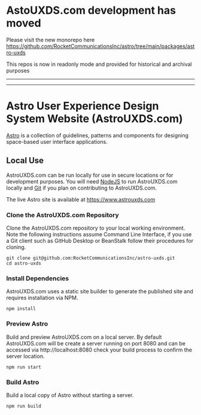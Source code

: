 # AstoUXDS.com development has moved
Please visit the new monorepo here https://github.com/RocketCommunicationsInc/astro/tree/main/packages/astro-uxds

This repos is now in readonly mode and provided for historical and archival purposes

***

***

# Astro User Experience Design System Website (AstroUXDS.com)

[Astro](https://www.astrouxds.com) is a collection of guidelines, patterns and components for designing space-based user interface applications.

## Local Use

AstroUXDS.com can be run locally for use in secure locations or for development purposes. You will need [NodeJS](https://nodejs.org/en/) to run AstroUXDS.com locally and [Git](https://help.github.com/articles/set-up-git/) if you plan on contributing to AstroUXDS.com.

The live Astro site is available at https://www.astrouxds.com


### Clone the AstroUXDS.com Repository

Clone the AstroUXDS.com repository to your local working environment. Note the following instructions assume Command Line Interface, if you use a Git client such as GitHub Desktop or BeanStalk follow their procedures for cloning.

```
git clone git@github.com:RocketCommunicationsInc/astro-uxds.git
cd astro-uxds
```

### Install Dependencies

AstroUXDS.com uses a static site builder to generate the published site and requires installation via NPM.

```
npm install
```

### Preview Astro

Build and preview AstroUXDS.com on a local server. By default AstroUXDS.com will be create a server running on port 8080 and can be accessed via http://localhost:8080 check your build process to confirm the server location.

```
npm run start
```

### Build Astro

Build a local copy of Astro without starting a server.

```
npm run build
```
